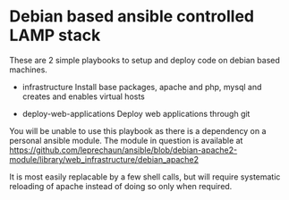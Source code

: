 Debian based ansible controlled LAMP stack
==========================================

These are 2 simple playbooks to setup and deploy code on debian based machines.

* infrastructure
  Install base packages, apache and php, mysql and creates and enables virtual hosts

* deploy-web-applications
  Deploy web applications through git

You will be unable to use this playbook as there is a dependency on a personal ansible module.
The module in question is available at https://github.com/leprechaun/ansible/blob/debian-apache2-module/library/web_infrastructure/debian_apache2

It is most easily replacable by a few shell calls, but will require systematic reloading of apache instead of doing so only when required.
